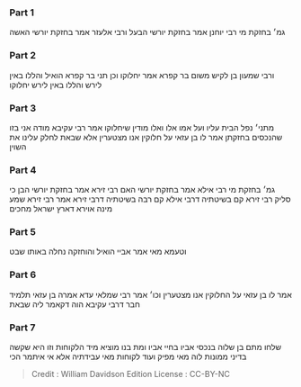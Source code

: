 
### Part 1
גמ׳ בחזקת מי רבי יוחנן אמר בחזקת יורשי הבעל ורבי אלעזר אמר בחזקת יורשי האשה

### Part 2
ורבי שמעון בן לקיש משום בר קפרא אמר יחלוקו וכן תני בר קפרא הואיל והללו באין לירש והללו באין לירש יחלוקו

### Part 3
מתני׳ נפל הבית עליו ועל אמו אלו ואלו מודין שיחלוקו אמר רבי עקיבא מודה אני בזו שהנכסים בחזקתן אמר לו בן עזאי על חלוקין אנו מצטערין אלא שבאת לחלק עלינו את השוין 

### Part 4
גמ׳ בחזקת מי רבי אילא אמר בחזקת יורשי האם רבי זירא אמר בחזקת יורשי הבן כי סליק רבי זירא קם בשיטתיה דרבי אילא קם רבה בשיטתיה דרבי זירא אמר רבי זירא שמע מינה אוירא דארץ ישראל מחכים

### Part 5
וטעמא מאי אמר אביי הואיל והוחזקה נחלה באותו שבט

### Part 6
אמר לו בן עזאי על החלוקין אנו מצטערין וכו׳ אמר רבי שמלאי עדא אמרה בן עזאי תלמיד חבר דרבי עקיבא הוה דקאמר ליה שבאת

### Part 7
שלחו מתם בן שלוה בנכסי אביו בחיי אביו ומת בנו מוציא מיד הלקוחות וזו היא שקשה בדיני ממונות לוה מאי מפיק ועוד לקוחות מאי עבידתיה אלא אי איתמר הכי

>Credit : William Davidson Edition
>License : CC-BY-NC